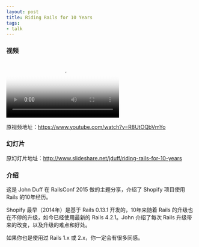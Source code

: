 ```yaml
---
layout: post
title: Riding Rails for 10 Years
tags:
- talk
---
```


### 视频

<video class="video" poster="/assets/Riding-Rails-for-10-Years/poster.jpg" preload controls>
  <source src="/assets/Riding-Rails-for-10-Years/video.webm" type="video/webm">
  <source src="/assets/Riding-Rails-for-10-Years/video.mp4" type="video/mp4">
</video>

原视频地址：<https://www.youtube.com/watch?v=R8UtOQbVmYo>

### 幻灯片

<div class="slideshow" data-slide-name="Riding-Rails-for-10-Years"
data-slide-start="1" data-slide-end="50"></div>

原幻灯片地址：<http://www.slideshare.net/jduff/riding-rails-for-10-years>

### 介绍

这是 John Duff 在 RailsConf 2015
做的主题分享，介绍了 Shopify 项目使用 Rails 的10年经历。

Shopify 最早（2014年）是基于 Rails 0.13.1 开发的，10年来随着 Rails
的升级也在不停的升级，如今已经使用最新的 Rails 4.2.1。John 介绍了每次
Rails 升级带来的改变，以及升级的难点和好处。

如果你也是使用过 Rails 1.x 或 2.x，你一定会有很多同感。
